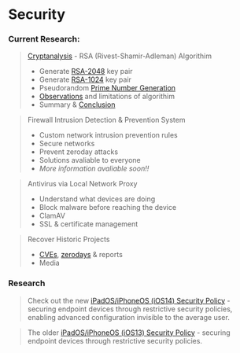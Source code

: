 # Security


<h3>Current Research:</h3>

> [Cryptanalysis](https://github.com/danielcunn123/Security/blob/master/Cryptography/RSADecoder/README.md#rsa-cryptanalysis) - RSA (Rivest-Shamir-Adleman) Algorithim
> * Generate [RSA-2048](https://github.com/danielcunn123/Security/blob/master/Cryptography/RSADecoder/README.md#-rsa-2048-gen-) key pair
> * Generate [RSA-1024](https://github.com/danielcunn123/Security/blob/master/Cryptography/RSADecoder/README.md#-rsa-1024-gen-) key pair
>* Pseudorandom [Prime Number Generation](https://github.com/danielcunn123/Security/blob/master/Cryptography/RSADecoder/README.md#prime-number-generation)
>* [Observations](https://github.com/danielcunn123/Security/blob/master/Cryptography/RSADecoder/README.md#observations) and limitations of algorithim
> * Summary & [Conclusion](https://github.com/danielcunn123/Security/blob/master/Cryptography/RSADecoder/README.md#conclusion)

> Firewall Intrusion Detection & Prevention System
> * Custom network intrusion prevention rules
> * Secure networks
> * Prevent zeroday attacks
> * Solutions avaliable to everyone
> * *More information avaliable soon!!*

> Antivirus via Local Network Proxy
> * Understand what devices are doing
> * Block malware before reaching the device
> * ClamAV
> * SSL & certificate management

> Recover Historic Projects
> * [CVEs](https://www.redhat.com/en/topics/security/what-is-cve), [zerodays](https://www.cloudflare.com/learning/security/threats/zero-day-exploit) & reports
> * Media

<h3>Research</h3>

> Check out the new [iPadOS/iPhoneOS (iOS14) Security Policy](https://github.com/danielcunn123/Security/tree/master/STIG/Policies/Apple/IOS/14) -  securing endpoint devices through restrictive security policies, enabling advanced configuration invisible to the average user.

> The older [iPadOS/iPhoneOS (iOS13) Security Policy](https://github.com/danielcunn123/Security/tree/master/STIG/Policies/Apple/IOS/13) - securing endpoint devices through restrictive security policies.
